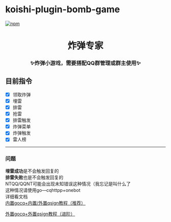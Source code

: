 # koishi-plugin-bomb-game
[![npm](https://img.shields.io/npm/v/koishi-plugin-bomb-game?style=flat-square)](https://www.npmjs.com/package/koishi-plugin-bomb-game)


<div align="center">
  <h1><h1/>
炸弹专家
  <h3>✨炸弹小游戏，需要搭配QQ群管理或群主使用✨<h3/>
</div>


## 目前指令
- [x] 领取炸弹
- [x] 埋雷
- [x] 排雷
- [x] 抢雷
- [x] 排雷触发
- [x] 炸弹菜单
- [x] 炸弹触发
- [x] 雷人榜

---

### 问题

**埋雷成功**是不会触发回复的 \
**排雷失败**也是不会触发回复的 \
NTQQ/QQNT可能会出现未知错误这种情况（我忘记是叫什么了 \
这种情况请使用go—cqhttpp+onebot \
详细看文档 \
[内置gocq+内置/外置qsign教程（推荐）](https://forum.koishi.xyz/t/topic/4789)

[外置gocq+外置qsign教程（进阶）](https://b23.tv/o9lz7Wo)
